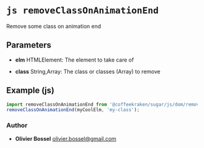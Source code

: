 


<!-- @namespace    sugar.js.dom -->
<!-- @name    removeClassOnAnimationEnd -->

# ```js removeClassOnAnimationEnd ```


Remove some class on animation end

## Parameters

- **elm**  HTMLElement: The element to take care of

- **class**  String,Array: The class or classes (Array) to remove



## Example (js)

```js
import removeClassOnAnimationEnd from '@coffeekraken/sugar/js/dom/removeClassOnAnimationEnd'
removeClassOnAnimationEnd(myCoolElm, 'my-class');
```


### Author
- **Olivier Bossel** <a href="mailto:olivier.bossel@gmail.com">olivier.bossel@gmail.com</a> 



